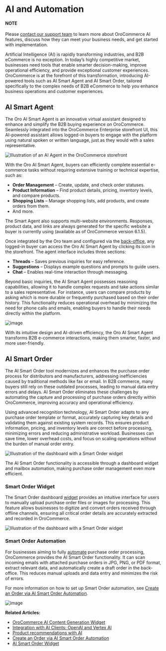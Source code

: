 <a id="concept-guide-ai"></a>

# AI and Automation

#### NOTE
Please <a href="https://oroinc.com/contact-us/" target="_blank">contact our support team</a> to learn more about OroCommerce AI features, discuss how they can meet your business needs, and get started with implementation.

Artificial Intelligence (AI) is rapidly transforming industries, and B2B eCommerce is no exception. In today’s highly competitive market, businesses need tools that enable smarter decision-making, improve operational efficiency, and provide exceptional customer experiences. OroCommerce is at the forefront of this transformation, introducing AI-powered tools such as AI Smart Agent and AI Smart Order, tailored specifically to the complex needs of B2B eCommerce to help you enhance business operations and customer experiences.

<a id="concept-guide-ai-smart-agent"></a>

## AI Smart Agent

The Oro AI Smart Agent is an innovative virtual assistant designed to enhance and simplify the B2B buying experience on OroCommerce. Seamlessly integrated into the OroCommerce Enterprise storefront UI, this AI-powered assistant allows logged-in buyers to engage with the platform using natural spoken or written language, just as they would with a sales representative.

![Illustration of an AI Agent in the OroCommerce storefront](user/img/concept-guides/ai/agent-storefront.png)

With the Oro AI Smart Agent, buyers can efficiently complete essential e-commerce tasks without requiring extensive training or technical expertise, such as:

* **Order Management** – Create, update, and check order statuses.
* **Product Information** – Find product details, pricing, inventory levels, and compare products.
* **Shopping Lists** – Manage shopping lists, add products, and create orders from them.
* And more.

The Smart Agent also supports multi-website environments. Responses, product data, and links are always generated for the specific website a buyer is currently using (available as of OroCommerce version 6.1.5).

Once integrated by the Oro team and configured via the [back-office](../../back-office/system/configuration/system/integrations/ai-agent.md#admin-configuration-ai-agent-settings), any logged-in buyer can access the Oro AI Smart Agent by clicking its icon in the storefront. The agent interface includes three sections:

* **Threads** – Saves previous inquiries for easy reference.
* **Suggestions** – Displays example questions and prompts to guide users.
* **Chat** – Enables real-time interaction through messaging.

Beyond basic inquiries, the AI Smart Agent possesses reasoning capabilities, allowing it to handle complex requests and take actions similar to a sales representative. For instance, users can compare products by asking which is more durable or frequently purchased based on their order history. This functionality reduces operational overhead by minimizing the need for phone calls and emails, enabling buyers to handle their needs directly within the platform.

![image](user/img/concept-guides/ai/ai-agent-question.png)

With its intuitive design and AI-driven efficiency, the Oro AI Smart Agent transforms B2B e-commerce interactions, making them smarter, faster, and more user-friendly.

<a id="concept-guide-ai-smart-order"></a>

## AI Smart Order

The AI Smart Order tool modernizes and enhances the purchase order process for distributors and manufacturers, addressing inefficiencies caused by traditional methods like fax or email. In B2B commerce, many buyers still rely on these outdated processes, leading to manual data entry errors and delays. AI Smart Order eliminates these challenges by automating the capture and processing of purchase orders directly within OroCommerce, improving accuracy and operational efficiency.

Using advanced recognition technology, AI Smart Order adapts to any purchase order template or format, accurately capturing key details and validating them against existing system records. This ensures product information, pricing, and inventory levels are correct before processing, minimizing errors and reducing administrative workload. Businesses can save time, lower overhead costs, and focus on scaling operations without the burden of manual order entry.

![Illustration of the dashboard with a Smart Order widget](user/img/concept-guides/ai/ai-smart-order-widget.png)

The AI Smart Order functionality is accessible through a dashboard widget and mailbox automation, making purchase order management even more efficient.

### Smart Order Widget

The Smart Order dashboard [widget](../../back-office/dashboards/widgets/ai-smart-order.md#user-guide-dashboards-widgets) provides an intuitive interface for users to manually upload purchase order files or images for processing. This feature allows businesses to digitize and convert orders received through offline channels, ensuring all critical order details are accurately extracted and recorded in OroCommerce.

![Illustration of the dashboard with a Smart Order widget](user/img/concept-guides/ai/ai-smart-order-flow.png)

### Smart Order Automation

For businesses aiming to fully [automate](../../back-office/system/configuration/system/general-setup/global-email.md#admin-configuration-system-mailboxes) purchase order processing, OroCommerce provides the AI Smart Order functionality. It can scan incoming emails with attached purchase orders in JPG, PNG, or PDF format, extract relevant data, and automatically create a draft order in the back-office. This reduces manual uploads and data entry and minimizes the risk of errors.

For more information on how to set up Smart Order automation, see [Create an Order via AI Smart Order Automation](../../back-office/sales/orders/create.md#user-guide-sales-orders-create-from-ai-smart-order).

![image](user/img/concept-guides/ai/so-illustration.png)

**Related Articles:**

* [OroCommerce AI Content Generation Widget](../content-management/wysiwyg.md#getting-started-wysiwyg-editor-field-ai)
* [Integration with AI Clients: OpenAI and Vertex AI](../../integrations/pre-built/ai/ai-generation.md#integrations-ai-generation)
* [Product recommendations with AI](../../integrations/pre-built/ai/google-retail.md#integrations-misc-google-retail-recommendations)
* [Create an Order via AI Smart Order Automation](../../back-office/sales/orders/create.md#user-guide-sales-orders-create-from-ai-smart-order)
* [AI Smart Order Widget](../../back-office/dashboards/widgets/ai-smart-order.md#user-guide-dashboards-widgets)
